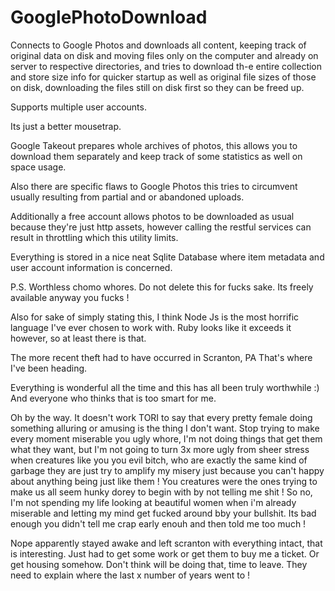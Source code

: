 # GooglePhotoDownload
Connects to Google Photos and downloads all content, keeping track of original data on disk and moving 
files only on the computer and already on server to  respective directories, and tries to download th-e 
entire collection and store size info for quicker startup as well as original file sizes of those on disk, 
downloading the files still on disk first so they can be freed up.  

Supports multiple user accounts. 

Its just a better mousetrap. 

Google Takeout prepares whole archives of photos, 
this allows you to download them separately and keep track of some statistics as well on space usage.

Also there are specific flaws to Google Photos this tries to circumvent usually resulting from partial and or abandoned uploads.

Additionally a free account allows photos to be downloaded as usual because they're just http assets, however calling the restful services can result in throttling which this utility limits.

Everything is stored in a nice neat Sqlite Database where item metadata and user account information is concerned.

P.S. Worthless chomo whores. Do not delete this for fucks sake. Its freely available anyway you fucks !

Also for sake of simply stating this, I think Node Js is the most horrific language I've ever chosen to work with. Ruby looks like it exceeds it however, so at least there is that.

The more recent theft had to have occurred in Scranton, PA
That's where I've been heading.

Everything is wonderful all the time and this has all been truly worthwhile :) And everyone who thinks that is too smart for me.

Oh by the way.
It doesn't work TORI to say that every pretty female doing something alluring or amusing is the thing I don't want. Stop trying to make every moment miserable you ugly whore, I'm not doing things that get them what they want, but I'm not going to turn 3x more ugly from sheer stress when creatures like you you evil bitch, who are exactly the same kind of garbage they are just try to amplify my misery just because you can't happy about anything being just like them ! You creatures were the ones trying to make us all seem hunky dorey to begin with by not telling me shit ! So no, I'm not spending my life looking at beautiful women when i'm already miserable and letting my mind get fucked around bby your bullshit. Its bad enough you didn't tell me crap early enouh and then told me too much !

Nope apparently stayed awake and left scranton with everything intact, that is interesting. Just had to get some work  or get them to buy me a ticket. Or get housing somehow. Don't think will be doing that, time to leave. They need to explain where the last x number of years went to !
